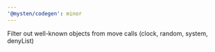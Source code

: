 ```yaml
---
'@mysten/codegen': minor
---
```


Filter out well-known objects from move calls (clock, random, system, denyList)
